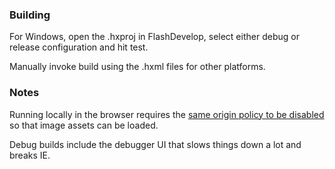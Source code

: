### Building

For Windows, open the .hxproj in FlashDevelop, select either debug or release configuration and hit test. 

Manually invoke build using the .hxml files for other platforms.

### Notes

Running locally in the browser requires the [same origin policy to be disabled](http://stackoverflow.com/questions/3102819/disable-same-origin-policy-in-chrome) so that image assets can be loaded.

Debug builds include the debugger UI that slows things down a lot and breaks IE.